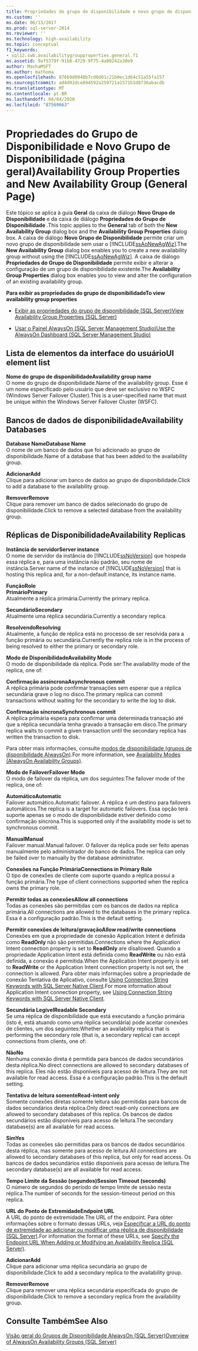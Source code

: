 ```yaml
---
title: Propriedades do grupo de disponibilidade e novo grupo de disponibilidade (página Geral) | Microsoft Docs
ms.custom: ''
ms.date: 06/13/2017
ms.prod: sql-server-2014
ms.reviewer: ''
ms.technology: high-availability
ms.topic: conceptual
f1_keywords:
- sql12.swb.availabilitygroupproperties.general.f1
ms.assetid: 9af5379f-91b8-4729-9f75-4a80242a30e9
author: MashaMSFT
ms.author: mathoma
ms.openlocfilehash: 876b9d0948b7cd0d01c21b0ec1d64c51a55fa157
ms.sourcegitcommit: ad4d92dce894592a259721a1571b1d8736abacdb
ms.translationtype: MT
ms.contentlocale: pt-BR
ms.lasthandoff: 08/04/2020
ms.locfileid: "87569663"
---
```

# <a name="availability-group-properties-and-new-availability-group-general-page"></a><span data-ttu-id="153fe-102">Propriedades do Grupo de Disponibilidade e Novo Grupo de Disponibilidade (página geral)</span><span class="sxs-lookup"><span data-stu-id="153fe-102">Availability Group Properties and New Availability Group (General Page)</span></span>
  <span data-ttu-id="153fe-103">Este tópico se aplica à guia **Geral** da caixa de diálogo **Novo Grupo de Disponibilidade** e da caixa de diálogo **Propriedades do Grupo de Disponibilidade** .</span><span class="sxs-lookup"><span data-stu-id="153fe-103">This topic applies to the **General** tab of both the **New Availability Group** dialog box and the **Availability Group Properties** dialog box.</span></span>  <span data-ttu-id="153fe-104">A caixa de diálogo **Novo Grupo de Disponibilidade** permite criar um novo grupo de disponibilidade sem usar o [!INCLUDE[ssAoNewAgWiz](../../../includes/ssaonewagwiz-md.md)].</span><span class="sxs-lookup"><span data-stu-id="153fe-104">The **New Availability Group** dialog box enables you to create a new availability group without using the [!INCLUDE[ssAoNewAgWiz](../../../includes/ssaonewagwiz-md.md)].</span></span> <span data-ttu-id="153fe-105">A caixa de diálogo **Propriedades do Grupo de Disponibilidade** permite exibir e alterar a configuração de um grupo de disponibilidade existente.</span><span class="sxs-lookup"><span data-stu-id="153fe-105">The **Availability Group Properties** dialog box enables you to view and alter the configuration of an existing availability group.</span></span>  
  
 <span data-ttu-id="153fe-106">**Para exibir as propriedades do grupo de disponibilidade**</span><span class="sxs-lookup"><span data-stu-id="153fe-106">**To view availability group properties**</span></span>  
  
-   [<span data-ttu-id="153fe-107">Exibir as propriedades do grupo de disponibilidade &#40;SQL Server&#41;</span><span class="sxs-lookup"><span data-stu-id="153fe-107">View Availability Group Properties &#40;SQL Server&#41;</span></span>](view-availability-group-properties-sql-server.md)  
  
-   [<span data-ttu-id="153fe-108">Usar o Painel AlwaysOn &#40;SQL Server Management Studio&#41;</span><span class="sxs-lookup"><span data-stu-id="153fe-108">Use the AlwaysOn Dashboard &#40;SQL Server Management Studio&#41;</span></span>](use-the-always-on-dashboard-sql-server-management-studio.md)  
  
## <a name="ui-element-list"></a><span data-ttu-id="153fe-109">Lista de elementos da interface do usuário</span><span class="sxs-lookup"><span data-stu-id="153fe-109">UI element list</span></span>  
 <span data-ttu-id="153fe-110">**Nome do grupo de disponibilidade**</span><span class="sxs-lookup"><span data-stu-id="153fe-110">**Availability group name**</span></span>  
 <span data-ttu-id="153fe-111">O nome do grupo de disponibilidade.</span><span class="sxs-lookup"><span data-stu-id="153fe-111">Name of the availability group.</span></span> <span data-ttu-id="153fe-112">Esse é um nome especificado pelo usuário que deve ser exclusivo no WSFC (Windows Server Failover Cluster).</span><span class="sxs-lookup"><span data-stu-id="153fe-112">This is a user-specified name that must be unique within the Windows Server Failover Cluster (WSFC).</span></span>  
  
## <a name="availability-databases"></a><span data-ttu-id="153fe-113">Bancos de dados de disponibilidade</span><span class="sxs-lookup"><span data-stu-id="153fe-113">Availability Databases</span></span>  
 <span data-ttu-id="153fe-114">**Database Name**</span><span class="sxs-lookup"><span data-stu-id="153fe-114">**Database Name**</span></span>  
 <span data-ttu-id="153fe-115">O nome de um banco de dados que foi adicionado ao grupo de disponibilidade.</span><span class="sxs-lookup"><span data-stu-id="153fe-115">Name of a database that has been added to the availability group.</span></span>  
  
 <span data-ttu-id="153fe-116">**Adicionar**</span><span class="sxs-lookup"><span data-stu-id="153fe-116">**Add**</span></span>  
 <span data-ttu-id="153fe-117">Clique para adicionar um banco de dados ao grupo de disponibilidade.</span><span class="sxs-lookup"><span data-stu-id="153fe-117">Click to add a database to the availability group.</span></span>  
  
 <span data-ttu-id="153fe-118">**Remover**</span><span class="sxs-lookup"><span data-stu-id="153fe-118">**Remove**</span></span>  
 <span data-ttu-id="153fe-119">Clique para remover um banco de dados selecionado do grupo de disponibilidade.</span><span class="sxs-lookup"><span data-stu-id="153fe-119">Click to remove a selected database from the availability group.</span></span>  
  
## <a name="availability-replicas"></a><span data-ttu-id="153fe-120">Réplicas de Disponibilidade</span><span class="sxs-lookup"><span data-stu-id="153fe-120">Availability Replicas</span></span>  
 <span data-ttu-id="153fe-121">**Instância de servidor**</span><span class="sxs-lookup"><span data-stu-id="153fe-121">**Server instance**</span></span>  
 <span data-ttu-id="153fe-122">O nome de servidor da instância do [!INCLUDE[ssNoVersion](../../../includes/ssnoversion-md.md)] que hospeda essa réplica e, para uma instância não padrão, seu nome de instância.</span><span class="sxs-lookup"><span data-stu-id="153fe-122">Server name of the instance of [!INCLUDE[ssNoVersion](../../../includes/ssnoversion-md.md)] that is hosting this replica and, for a non-default instance, its instance name.</span></span>  
  
 <span data-ttu-id="153fe-123">**Função**</span><span class="sxs-lookup"><span data-stu-id="153fe-123">**Role**</span></span>  
 <span data-ttu-id="153fe-124">**Primário**</span><span class="sxs-lookup"><span data-stu-id="153fe-124">**Primary**</span></span>  
 <span data-ttu-id="153fe-125">Atualmente a réplica primária.</span><span class="sxs-lookup"><span data-stu-id="153fe-125">Currently the primary replica.</span></span>  
  
 <span data-ttu-id="153fe-126">**Secundário**</span><span class="sxs-lookup"><span data-stu-id="153fe-126">**Secondary**</span></span>  
 <span data-ttu-id="153fe-127">Atualmente uma réplica secundária.</span><span class="sxs-lookup"><span data-stu-id="153fe-127">Currently a secondary replica.</span></span>  
  
 <span data-ttu-id="153fe-128">**Resolvendo**</span><span class="sxs-lookup"><span data-stu-id="153fe-128">**Resolving**</span></span>  
 <span data-ttu-id="153fe-129">Atualmente, a função de réplica está no processo de ser resolvida para a função primária ou secundária.</span><span class="sxs-lookup"><span data-stu-id="153fe-129">Currently the replica role is in the process of being resolved to either the primary or secondary role.</span></span>  
  
 <span data-ttu-id="153fe-130">**Modo de Disponibilidade**</span><span class="sxs-lookup"><span data-stu-id="153fe-130">**Availability Mode**</span></span>  
 <span data-ttu-id="153fe-131">O modo de disponibilidade da réplica. Pode ser:</span><span class="sxs-lookup"><span data-stu-id="153fe-131">The availability mode of the replica, one of:</span></span>  
  
 <span data-ttu-id="153fe-132">**Confirmação assíncrona**</span><span class="sxs-lookup"><span data-stu-id="153fe-132">**Asynchronous commit**</span></span>  
 <span data-ttu-id="153fe-133">A réplica primária pode confirmar transações sem esperar que a réplica secundária grave o log no disco.</span><span class="sxs-lookup"><span data-stu-id="153fe-133">The primary replica can commit transactions without waiting for the secondary to write the log to disk.</span></span>  
  
 <span data-ttu-id="153fe-134">**Confirmação síncrona**</span><span class="sxs-lookup"><span data-stu-id="153fe-134">**Synchronous commit**</span></span>  
 <span data-ttu-id="153fe-135">A réplica primária espera para confirmar uma determinada transação até que a réplica secundária tenha gravado a transação em disco.</span><span class="sxs-lookup"><span data-stu-id="153fe-135">The primary replica waits to commit a given transaction until the secondary replica has written the transaction to disk.</span></span>  
  
 <span data-ttu-id="153fe-136">Para obter mais informações, consulte [modos de disponibilidade (grupos de disponibilidade AlwaysOn)](availability-modes-always-on-availability-groups.md).</span><span class="sxs-lookup"><span data-stu-id="153fe-136">For more information, see [Availability Modes (AlwaysOn Availability Groups)](availability-modes-always-on-availability-groups.md).</span></span>  
  
 <span data-ttu-id="153fe-137">**Modo de Failover**</span><span class="sxs-lookup"><span data-stu-id="153fe-137">**Failover Mode**</span></span>  
 <span data-ttu-id="153fe-138">O modo de failover da réplica, um dos seguintes:</span><span class="sxs-lookup"><span data-stu-id="153fe-138">The failover mode of the replica, one of:</span></span>  
  
 <span data-ttu-id="153fe-139">**Automático**</span><span class="sxs-lookup"><span data-stu-id="153fe-139">**Automatic**</span></span>  
 <span data-ttu-id="153fe-140">Failover automático.</span><span class="sxs-lookup"><span data-stu-id="153fe-140">Automatic failover.</span></span> <span data-ttu-id="153fe-141">A réplica é um destino para failovers automáticos.</span><span class="sxs-lookup"><span data-stu-id="153fe-141">The replica is a target for automatic failovers.</span></span> <span data-ttu-id="153fe-142">Essa opção terá suporte apenas se o modo de disponibilidade estiver definido como confirmação síncrona.</span><span class="sxs-lookup"><span data-stu-id="153fe-142">This is supported only if the availability mode is set to synchronous commit.</span></span>  
  
 <span data-ttu-id="153fe-143">**Manual**</span><span class="sxs-lookup"><span data-stu-id="153fe-143">**Manual**</span></span>  
 <span data-ttu-id="153fe-144">Failover manual.</span><span class="sxs-lookup"><span data-stu-id="153fe-144">Manual failover.</span></span> <span data-ttu-id="153fe-145">O failover da réplica pode ser feito apenas manualmente pelo administrador do banco de dados.</span><span class="sxs-lookup"><span data-stu-id="153fe-145">The replica can only be failed over to manually by the database administrator.</span></span>  
  
 <span data-ttu-id="153fe-146">**Conexões na Função Primária**</span><span class="sxs-lookup"><span data-stu-id="153fe-146">**Connections in Primary Role**</span></span>  
 <span data-ttu-id="153fe-147">O tipo de conexões de cliente com suporte quando a réplica possui a função primária.</span><span class="sxs-lookup"><span data-stu-id="153fe-147">The type of client connections supported when the replica owns the primary role.</span></span>  
  
 <span data-ttu-id="153fe-148">**Permitir todas as conexões**</span><span class="sxs-lookup"><span data-stu-id="153fe-148">**Allow all connections**</span></span>  
 <span data-ttu-id="153fe-149">Todas as conexões são permitidas com os bancos de dados na réplica primária.</span><span class="sxs-lookup"><span data-stu-id="153fe-149">All connections are allowed to the databases in the primary replica.</span></span> <span data-ttu-id="153fe-150">Essa é a configuração padrão.</span><span class="sxs-lookup"><span data-stu-id="153fe-150">This is the default setting.</span></span>  
  
 <span data-ttu-id="153fe-151">**Permitir conexões de leitura/gravação**</span><span class="sxs-lookup"><span data-stu-id="153fe-151">**Allow read/write connections**</span></span>  
 <span data-ttu-id="153fe-152">Conexões em que a propriedade de conexão Application Intent é definida como **ReadOnly** não são permitidas.</span><span class="sxs-lookup"><span data-stu-id="153fe-152">Connections where the Application Intent connection property is set to **ReadOnly** are disallowed.</span></span> <span data-ttu-id="153fe-153">Quando a propriedade Application Intent está definida como **ReadWrite** ou não está definida, a conexão é permitida.</span><span class="sxs-lookup"><span data-stu-id="153fe-153">When the Application Intent property is set to **ReadWrite** or the Application Intent connection property is not set, the connection is allowed.</span></span> <span data-ttu-id="153fe-154">Para obter mais informações sobre a propriedade de conexão Tentativa de Aplicativo, consulte [Using Connection String Keywords with SQL Server Native Client](../../../relational-databases/native-client/applications/using-connection-string-keywords-with-sql-server-native-client.md).</span><span class="sxs-lookup"><span data-stu-id="153fe-154">For more information about Application Intent connection property, see [Using Connection String Keywords with SQL Server Native Client](../../../relational-databases/native-client/applications/using-connection-string-keywords-with-sql-server-native-client.md).</span></span>  
  
 <span data-ttu-id="153fe-155">**Secundária Legível**</span><span class="sxs-lookup"><span data-stu-id="153fe-155">**Readable Secondary**</span></span>  
 <span data-ttu-id="153fe-156">Se uma réplica de disponibilidade que está executando a função primária (isto é, está atuando como uma réplica secundária) pode aceitar conexões de clientes, um dos seguintes:</span><span class="sxs-lookup"><span data-stu-id="153fe-156">Whether an availability replica that is performing the secondary role (that is, a secondary replica) can accept connections from clients, one of:</span></span>  
  
 <span data-ttu-id="153fe-157">**Não**</span><span class="sxs-lookup"><span data-stu-id="153fe-157">**No**</span></span>  
 <span data-ttu-id="153fe-158">Nenhuma conexão direta é permitida para bancos de dados secundários desta réplica.</span><span class="sxs-lookup"><span data-stu-id="153fe-158">No direct connections are allowed to secondary databases of this replica.</span></span> <span data-ttu-id="153fe-159">Eles não estão disponíveis para acesso de leitura.</span><span class="sxs-lookup"><span data-stu-id="153fe-159">They are not available for read access.</span></span> <span data-ttu-id="153fe-160">Essa é a configuração padrão.</span><span class="sxs-lookup"><span data-stu-id="153fe-160">This is the default setting.</span></span>  
  
 <span data-ttu-id="153fe-161">**Tentativa de leitura somente**</span><span class="sxs-lookup"><span data-stu-id="153fe-161">**Read-intent only**</span></span>  
 <span data-ttu-id="153fe-162">Somente conexões diretas somente leitura são permitidas para bancos de dados secundários desta réplica.</span><span class="sxs-lookup"><span data-stu-id="153fe-162">Only direct read-only connections are allowed to secondary databases of this replica.</span></span> <span data-ttu-id="153fe-163">Os bancos de dados secundários estão disponíveis para acesso de leitura.</span><span class="sxs-lookup"><span data-stu-id="153fe-163">The secondary database(s) are all available for read access.</span></span>  
  
 <span data-ttu-id="153fe-164">**Sim**</span><span class="sxs-lookup"><span data-stu-id="153fe-164">**Yes**</span></span>  
 <span data-ttu-id="153fe-165">Todas as conexões são permitidas para os bancos de dados secundários desta réplica, mas somente para acesso de leitura.</span><span class="sxs-lookup"><span data-stu-id="153fe-165">All connections are allowed to secondary databases of this replica, but only for read access.</span></span> <span data-ttu-id="153fe-166">Os bancos de dados secundários estão disponíveis para acesso de leitura.</span><span class="sxs-lookup"><span data-stu-id="153fe-166">The secondary database(s) are all available for read access.</span></span>  
  
 <span data-ttu-id="153fe-167">**Tempo Limite da Sessão (segundos)**</span><span class="sxs-lookup"><span data-stu-id="153fe-167">**Session Timeout (seconds)**</span></span>  
 <span data-ttu-id="153fe-168">O número de segundos do período de tempo limite de sessão nesta réplica.</span><span class="sxs-lookup"><span data-stu-id="153fe-168">The number of seconds for the session-timeout period on this replica.</span></span>  
  
 <span data-ttu-id="153fe-169">**URL do Ponto de Extremidade**</span><span class="sxs-lookup"><span data-stu-id="153fe-169">**Endpoint URL**</span></span>  
 <span data-ttu-id="153fe-170">A URL do ponto de extremidade.</span><span class="sxs-lookup"><span data-stu-id="153fe-170">The URL of the endpoint.</span></span> <span data-ttu-id="153fe-171">Para obter informações sobre o formato dessas URLs, veja [Especificar a URL do ponto de extremidade ao adicionar ou modificar uma réplica de disponibilidade &#40;SQL Server&#41;](specify-endpoint-url-adding-or-modifying-availability-replica.md).</span><span class="sxs-lookup"><span data-stu-id="153fe-171">For information the format of these URLs, see [Specify the Endpoint URL When Adding or Modifying an Availability Replica &#40;SQL Server&#41;](specify-endpoint-url-adding-or-modifying-availability-replica.md).</span></span>  
  
 <span data-ttu-id="153fe-172">**Adicionar**</span><span class="sxs-lookup"><span data-stu-id="153fe-172">**Add**</span></span>  
 <span data-ttu-id="153fe-173">Clique para adicionar uma réplica secundária ao grupo de disponibilidade.</span><span class="sxs-lookup"><span data-stu-id="153fe-173">Click to add a secondary replica to the availability group.</span></span>  
  
 <span data-ttu-id="153fe-174">**Remover**</span><span class="sxs-lookup"><span data-stu-id="153fe-174">**Remove**</span></span>  
 <span data-ttu-id="153fe-175">Clique para remover uma réplica secundária especificada do grupo de disponibilidade.</span><span class="sxs-lookup"><span data-stu-id="153fe-175">Click to remove a secondary replica from the availability group.</span></span>  
  
## <a name="see-also"></a><span data-ttu-id="153fe-176">Consulte Também</span><span class="sxs-lookup"><span data-stu-id="153fe-176">See Also</span></span>  
 [<span data-ttu-id="153fe-177">Visão geral do Grupos de Disponibilidade AlwaysOn &#40;SQL Server&#41;</span><span class="sxs-lookup"><span data-stu-id="153fe-177">Overview of AlwaysOn Availability Groups &#40;SQL Server&#41;</span></span>](overview-of-always-on-availability-groups-sql-server.md)  
  
  
